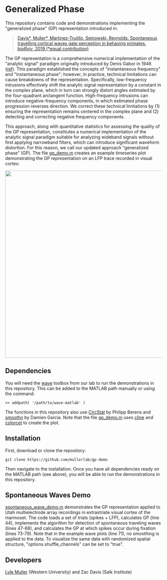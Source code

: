 # Generalized Phase

This repository contains code and demonstrations implementing the "generalized phase" (GP) representation introduced in:

> [Davis*, Muller*, Martinez-Trujillo, Sejnowski, Reynolds. Spontaneous travelling cortical waves gate perception in behaving primates. *bioRxiv*, 2019 (*equal contribution)](https://www.biorxiv.org/content/10.1101/811471v1)

The GP representation is a comprehensive numerical implementation of the "analytic signal" paradigm originally introduced by Denis Gabor in 1946 ([ref](https://ieeexplore.ieee.org/document/5298517)). This paradigm established the concepts of "instantaneous frequency" and "instantaneous phase"; however, in practice, technical limitations can cause breakdowns of the representation. Specifically, low-frequency intrusions effectively shift the analytic signal representation by a constant in the complex plane, which in turn can strongly distort angles estimated by the four-quadrant arctangent function. High-frequency intrusions can introduce negative-frequency components, in which estimated phase progression reverses direction. We correct these technical limitations by (1) ensuring the representation remains centered in the complex plane and (2) detecting and correcting negative frequency components. 

This approach, along with quantitative statistics for assessing the quality of the GP representation, constitutes a numerical implementation of the analytic signal paradigm suitable for analyzing wideband signals without first applying narrowband filters, which can introduce significant waveform distortion. For this reason, we call our updated approach "generalized phase" (GP). The file [gp_demo.m](gp_demo.m) creates an example timeseries plot demonstrating the GP representation on an LFP trace recorded in visual cortex:

<p align="center">
	<img src="https://mullerlab.ca/assets/img/gp-demo/gp_demo.png" width="600">
</p>

## Dependencies

You will need the [wave](https://github.com/mullerlab/wave-matlab) toolbox from our lab to run the demonstrations in this repository. This can be added to the MATLAB path manually or using the command:

```
>> addpath( '/path/to/wave-matlab' )
```

The functions in this repository also use [CircStat](https://github.com/circstat/circstat-matlab) by Philipp Berens and [smoothn](https://www.mathworks.com/matlabcentral/fileexchange/25634-smoothn) by Damien Garcia. Note that the file [gp_demo.m](gp_demo.m) uses [cline](https://www.mathworks.com/matlabcentral/fileexchange/14677-cline) and [colorcet](https://peterkovesi.com/projects/colourmaps) to create the plot.

## Installation

First, download or clone the repository:

```
git clone https://github.com/mullerlab/gp-demo
```

Then navigate to the installation. Once you have all dependencies ready on the MATLAB path (see above), you will be able to run the demonstrations in this repository.

## Spontaneous Waves Demo

[spontaneous_wave_demo.m](spontaneous_wave_demo.m) demonstrates the GP representation applied to Utah multielectrode array recordings in extrastriate visual cortex of the marmoset. The code loads a set of trials (spikes + LFP), calculates GP (line 44), implements the algorithm for detection of spontaneous traveling waves (lines 47-68), and calculates the GP at which spikes occur during fixation (lines 73-79). Note that in the example wave plots (line 71), no smoothing is applied to the data. To visualize the same data with randomized spatial structure, "options.shuffle_channels" can be set to "true".

## Developers

[Lyle Muller](http://mullerlab.ca) (Western University) and Zac Davis (Salk Institute)
